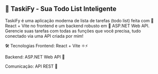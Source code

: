## 🚀 TaskiFy - Sua Todo List Inteligente
TaskiFy é uma aplicação moderna de lista de tarefas (todo list) feita com 💙 React + Vite no frontend e um backend robusto em 🧱 ASP.NET Web API.
Gerencie suas tarefas com todas as funções que você precisa, tudo conectado via uma API criada por mim!

🛠️ Tecnologias
Frontend: React + Vite ⚛️⚡

Backend: ASP.NET Web API 🧱

Comunicação: API REST 🚦
